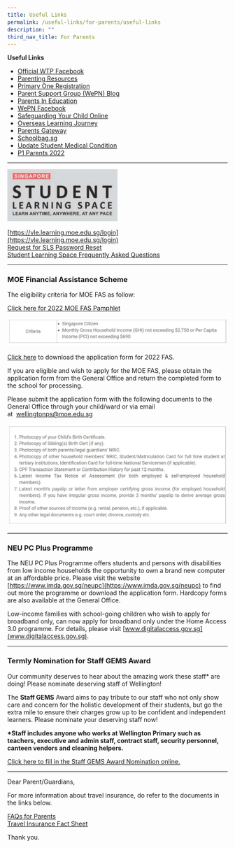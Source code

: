 ```yaml
---
title: Useful Links
permalink: /useful-links/for-parents/useful-links
description: ""
third_nav_title: For Parents
---
```

**Useful Links**
* [Official WTP Facebook](https://www.facebook.com/wellingtonprisg)
* [Parenting Resources](https://wtpparentingresources.weebly.com/)
* [Primary One Registration](https://www.moe.gov.sg/primary/p1-registration)
* [Parent Support Group (WePN) Blog](http://wepn.tumblr.com/)
* [Parents In Education](https://www.moe.gov.sg/parentkit)
* [WePN Facebook](https://www.facebook.com/pages/Wellington-Parents-Network-WePN/246348102079989)
* [Safeguarding Your Child Online](http://schoolbag.sg/story/safeguarding-your-child-online)
* [Overseas Learning Journey](/files/FAQs%20for%20Parents.pdf)
* [Parents Gateway](/files/PG%20one-time%20onboard.pdf)
* [Schoolbag.sg](https://www.schoolbag.sg/)
* [Update Student Medical Condition](https://form.gov.sg/5d7f142328467500121f82a9)
* [P1 Parents 2022](https://sites.google.com/moe.edu.sg/p1parentswtp/home)

-----------
<img src="/images/WTP_SLS.png" 
     style="width:50%">

[https://vle.learning.moe.edu.sg/login](https://vle.learning.moe.edu.sg/login) <br>
[Request for SLS Password Reset](https://docs.google.com/forms/d/e/1FAIpQLSfiwrDGu9lZyUEzZzUhKfAvamcoTMYJ-f_SvRiFZNAUZfiNbQ/viewform) <br>
[Student Learning Space Frequently Asked Questions](https://wellingtonpri-moe-edu-sg-admin.cwp.sg/useful-links/for-students/student-learning-space)

--------------

### MOE Financial Assistance Scheme

The eligibility criteria for MOE FAS as follow:

[Click here for 2022 MOE FAS Pamphlet](/files/MOE_FAS_Pamphlet_2022.pdf)

![](/images/moe%20fin.jpg)

[Click here](/files/MOE%20FAS%20Application%20Form%202022.pdf) to download the application form for 2022 FAS.  

If you are eligible and wish to apply for the MOE FAS, please obtain the application form from the General Office and return the completed form to the school for processing.  

Please submit the application form with the following documents to the General Office through your child/ward or via email at  [wellingtonps@moe.edu.sg](mailto:wellingtonps@moe.edu.sg)

![](/images/financial.jpg)

--------

### NEU PC Plus Programme  

The NEU PC Plus Programme offers students and persons with disabilities from low income households the opportunity to own a brand new computer at an affordable price. Please visit the website [https://www.imda.gov.sg/neupc](https://www.imda.gov.sg/neupc) to find out more the programme or download the application form. Hardcopy forms are also available at the General Office.

Low-income families with school-going children who wish to apply for broadband only, can now apply for broadband only under the Home Access 3.0 programme. For details, please visit [www.digitalaccess.gov.sg](www.digitalaccess.gov.sg).

-------

### Termly Nomination for Staff GEMS Award

Our community deserves to hear about the amazing work these staff\* are doing! Please nominate deserving staff of Wellington! 

The **Staff GEMS** Award aims to pay tribute to our staff who not only show care and concern for the holistic development of their students, but go the extra mile to ensure their charges grow up to be confident and independent learners. Please nominate your deserving staff now!   

__*Staff includes anyone who works at Wellington Primary such as teachers, executive and admin staff, contract staff, security personnel, canteen vendors and cleaning helpers.__ 

[Click here to fill in the Staff GEMS Award Nomination online.](https://docs.google.com/a/moe.edu.sg/forms/d/e/1FAIpQLSd93un7MxxKdwyPCZhrqIEKIR9RJvdumpRzKGBi5ibX05XkZw/viewform)

---------

Dear Parent/Guardians,  
  
For more information about travel insurance, do refer to the documents in the links below.  
  
[FAQs for Parents](/files/FAQs%20for%20Parents%20(1).pdf) <br>
[Travel Insurance Fact Sheet](/files/Travel%20Insurance%20Fact%20Sheet.pdf)
  
Thank you.